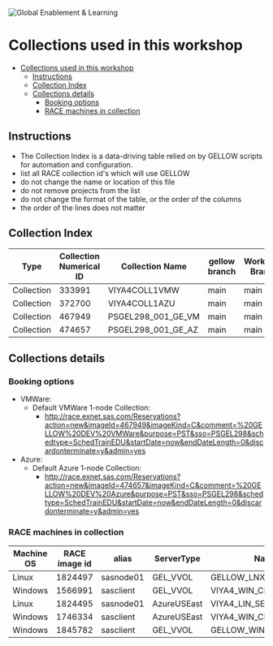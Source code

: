 ![Global Enablement & Learning](https://gelgitlab.race.sas.com/GEL/utilities/writing-content-in-markdown/-/raw/master/img/gel_banner_logo_tech-partners.jpg)

# Collections used in this workshop

- [Collections used in this workshop](#collections-used-in-this-workshop)
  - [Instructions](#instructions)
  - [Collection Index](#collection-index)
  - [Collections details](#collections-details)
    - [Booking options](#booking-options)
    - [RACE machines in collection](#race-machines-in-collection)

## Instructions

* The Collection Index is a data-driving table relied on by GELLOW scripts for automation and configuration.
* list all RACE collection id's which will use GELLOW
* do not change the name or location of this file
* do not remove projects from the list
* do not change the format of the table, or the order of the columns
* the order of the lines does not matter

## Collection Index

| Type | Collection Numerical ID | Collection Name | gellow branch | Workshop Branch | Visible to Partners | Loop Category |
|  ---  |  ---  |  ---  | --- | --- | --- | --- |
| Collection | 333991 | VIYA4COLL1VMW | main | main | yes | viya4 |
| Collection | 372700 | VIYA4COLL1AZU | main | main | yes | viya4 |
| Collection | 467949 | PSGEL298_001_GE_VM | main | main | yes | gelenable |
| Collection | 474657 | PSGEL298_001_GE_AZ | main | main | yes | gelenable |

## Collections details

### Booking options

* VMWare:
  * Default VMWare 1-node Collection:
    * <http://race.exnet.sas.com/Reservations?action=new&imageId=467949&imageKind=C&comment=%20GELLOW%20DEV%20VMWare&purpose=PST&sso=PSGEL298&schedtype=SchedTrainEDU&startDate=now&endDateLength=0&discardonterminate=y&admin=yes>
* Azure:
  * Default Azure  1-node Collection:
    * <http://race.exnet.sas.com/Reservations?action=new&imageId=474657&imageKind=C&comment=%20GELLOW%20DEV%20Azure&purpose=PST&sso=PSGEL298&schedtype=SchedTrainEDU&startDate=now&endDateLength=0&discardonterminate=y&admin=yes>

### RACE machines in collection

| Machine OS | RACE image id | alias | ServerType | Name |
|  ---  |  ---  |  ---  | --- | --- |
| Linux | 1824497 | sasnode01 | GEL_VVOL | GELLOW_LNX_VMWARE |
| Windows | 1566991 | sasclient | GEL_VVOL | VIYA4_WIN_CLIENT_VMW |
| Linux | 1824495 | sasnode01 | AzureUSEast | VIYA4_LIN_SERVER_AZU |
| Windows | 1746334 | sasclient | AzureUSEast | VIYA4_WIN_CLIENT_AZU |
| Windows | 1845782 | sasclient | GEL_VVOL | GELLOW_WIN_CLIENT_VMW |


